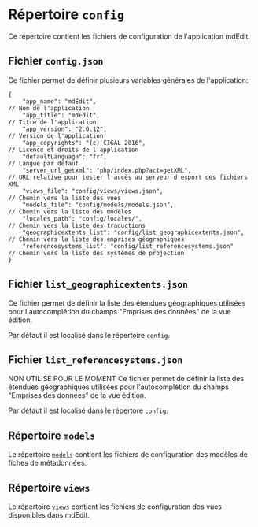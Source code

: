 # Répertoire ``config``

Ce répertoire contient les fichiers de configuration de l'application mdEdit.


## Fichier ``config.json``

Ce fichier permet de définir plusieurs variables générales de l'application:

```
{
    "app_name": "mdEdit",                                               // Nom de l'application
    "app_title": "mdEdit",                                              // Titre de l'application
    "app_version": "2.0.12",                                            // Version de l'application
    "app_copyrights": "(c) CIGAL 2016",                                 // Licence et droits de l'application
    "defaultLanguage": "fr",                                            // Langue par défaut
    "server_url_getxml": "php/index.php?act=getXML",                    // URL relative pour tester l'accès au serveur d'export des fichiers XML
    "views_file": "config/views/views.json",                            // Chemin vers la liste des vues
    "models_file": "config/models/models.json",                         // Chemin vers la liste des modèles
    "locales_path": "config/locales/",                                  // Chemin vers la liste des traductions
    "geographicextents_list": "config/list_geographicextents.json",     // Chemin vers la liste des emprises géographiques
    "referencesystems_list": "config/list_referencesystems.json"        // Chemin vers la liste des systèmes de projection
}
```

## Fichier `list_geographicextents.json`

Ce fichier permet de définir la liste des étendues géographiques utilisées pour l'autocomplétion du champs "Emprises des données" de la vue édition.

Par défaut il est localisé dans le répertoire ``config``.


## Fichier ``list_referencesystems.json``

NON UTILISE POUR LE MOMENT
Ce fichier permet de définir la liste des étendues géographiques utilisées pour l'autocomplétion du champs "Emprises des données" de la vue édition.

Par défaut il est localisé dans le répertore ``config``.

## Répertoire ``models``

Le répertoire [``models``](https://github.com/cigalsace/mdedit/tree/master/config/models) contient les fichiers de configuration des modèles de fiches de métadonnées.

## Répertoire ``views``

Le répertoire [``views``](https://github.com/cigalsace/mdedit/tree/master/config/views) contient les fichiers de configuration des vues disponibles dans mdEdit.
